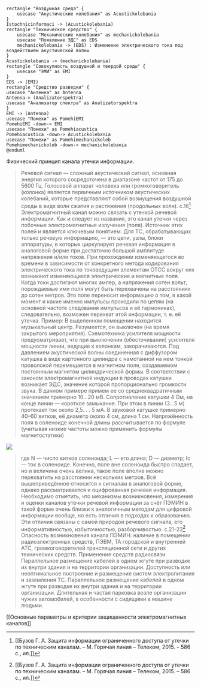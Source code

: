 ```usecase "Источник информации" as Istochnicinformaci
rectangle "Воздушная среда" {
    usecase "Акустические колебания" as Acustickolebania
}
Istochnicinformaci -> (Acustickolebania)
rectangle "Техническое средство" {
    usecase "Механические колебания" as mechanickolebania
    usecase "Появление ЭДС" as EDS
    mechanickolebania -> (EDS) : Изменение электрического тока под воздействием акустической волны
}
Acustickolebania -> (mechanickolebania)
rectangle "Совокупность воздушной и твердой среды" {
    usecase "ЭМИ" as EMI
}
EDS -> (EMI)
rectangle "Средство разведки" {
usecase "Антенна" as Antenna
Antenna-> (Analizatorspektra)
usecase "Анализатор спектра" as Analizatorspektra
}
EMI -> (Antenna)
usecase "Помехи" as PomehiEMI
PomehiEMI -down-> EMI
usecase "Помехи" as Pomehiacustica
Pomehiacustica -down-> Acustickolebania
usecase "Помехи" as Pomehimechanickoleb
Pomehimechanickoleb -down-> mechanickolebania
@enduml
```

Физический принцип канала утечки информации.
>Речевой сигнал — сложный акустический сигнал, основная энергия которого сосредоточена в диапазоне частот от 175 до 5600 Гц. 
>Голосовой аппарат человека или громкоговоритель (колонка) является первичным источником акустических колебаний, которые представляют собой возмущения воздушной среды в виде волн сжатия и растяжения (продольных волн).
>c.16[^1] 
>Электромагнитный канал можно связать с утечкой речевой информации.
>Как и следует из названия, это канал утечки через побочные электромагнитные излучения (поля). Источник этих полей и является ключевым понятием. Для ТC, обрабатывающих только речевую информацию, — это цепи, узлы, блоки аппаратуры, в которых циркулирует речевая информация в аналоговой форме при достаточно большой амплитуде напряжения и/или токов. При прохождении изменяющегося во времени в зависимости от конкретного метода кодирования электрического тока по токоведущим элементам ОТСС вокруг них возникают изменяющиеся электрические и магнитные поля. Когда токи достигают многих ампер, а напряжения сотен вольт, порождаемые ими поля могут быть перехвачены на расстояниях до сотен метров. Это поле переносит информацию о том, в какой момент и какие именно импульсы проходили по цепям (на основной частоте следования импульсов и её гармониках), следовательно, возможен перехват этой информации, т. е. её утечка.
>Пример: В выделенном помещении находится музыкальный центр. Разумеется, он выключен (на время закрытого мероприятия). Схемотехника усилителя мощности предусматривает, что при выключении (обесточивании) усилителя мощности линии, ведущие к колонкам, закорачиваются. Под давлением акустической волны соединенная с диффузором катушка в виде картонного цилиндра с намотанной на нем тонкой проволокой перемещается в магнитном поле, создаваемом постоянным магнитом цилиндрической формы. В соответствии с законом электромагнитной индукции в проводах катушки возникает ЭДС, значение которой пропорционально громкости звука. В данном примере примем ее со среднеквадратичным значением примерно 10...20 мВ. Сопротивление катушки 4 Ом, на конце линии — короткое замыкание. При этом в линии (3...5 м) протекает ток около 2,5. . . 5 мА. В звуковой катушке примерно 40–60 витков, её диаметр около 4 см, длина 1 см.
>Напряжённость поля в соленоиде конечной длины рассчитывается по формуле (учитывая низкие частоты можно применить формулы магнитостатики)

![](file:///C:/Users/9875~1/AppData/Local/Temp/msohtmlclip1/01/clip_image002.png)

>где N — число витков соленоида; L — его длина; D — диаметр; Iс — ток в соленоиде.
>Конечно, поле вне соленоида быстро спадает, но и величина очень велика, такое поле вполне можно перехватить на расстоянии нескольких метров.
>Всё вышеприведённое относится к сигналам в аналоговой форме, однако рассматривается и оцифрованная речевая информация. Необходимо отметить, что механизмы возникновения, измерения и оценки каналов утечки речевой информации за счёт ПЭМИН в такой форме очень близки к аналогичным методам для цифровой информации вообще, но есть отличия в подходах к образованию. Эти отличия связаны с самой природой речевого сигнала, его информативностью, избыточностью, разборчивостью.
> c.21-23[^1] 
>Опасность возникновения канала ПЭМИН: наличие в помещении радиоэлектронных средств, ПЭВМ, ТА городской и внутренней АТС, громкоговорителей трансляционной сети и других технических средств. Применение средств радиосвязи. Параллельное размещение кабелей в одном жгуте при разводке их внутри здания и на территории организации. Доступность или неоптимальное построение и размещение систем электропитания и заземления ТС. Параллельное размещение кабелей в одном жгуте при разводке их внутри здания и на территории организации. Длительная и частая парковка возле организации чужих автомобилей, в особенности с сидящими в машине людьми.

[[Основные параметры и критерии защищенности электромагнитных каналов]]


  [^1]:[[Бузов Г. А. Защита информации ограниченного доступа от утечки по техническим каналам. – М. Горячая линия – Телеком, 2015. – 586 с., ил.]]
